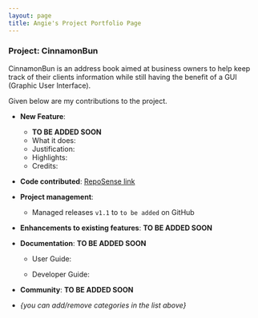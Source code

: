 ```yaml
---
layout: page
title: Angie's Project Portfolio Page
---
```


### Project: CinnamonBun

CinnamonBun is an address book aimed at business owners to help keep track of their 
clients information while still having the benefit of a GUI (Graphic User Interface).

Given below are my contributions to the project.

* **New Feature**: 
  * **TO BE ADDED SOON**
  * What it does: 
  * Justification: 
  * Highlights: 
  * Credits: 

* **Code contributed**: [RepoSense link](https://github.com/LapisRaider/tp)

* **Project management**:
  * Managed releases `v1.1` to `to be added` on GitHub

* **Enhancements to existing features**:
  **TO BE ADDED SOON**

* **Documentation**:
**TO BE ADDED SOON**
  * User Guide:

  * Developer Guide:


* **Community**:
  **TO BE ADDED SOON**

* _{you can add/remove categories in the list above}_
